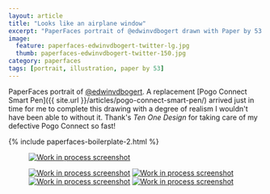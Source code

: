 ```yaml
---
layout: article
title: "Looks like an airplane window"
excerpt: "PaperFaces portrait of @edwinvdbogert drawn with Paper by 53 on an iPad."
image: 
  feature: paperfaces-edwinvdbogert-twitter-lg.jpg
  thumb: paperfaces-edwinvdbogert-twitter-150.jpg
category: paperfaces
tags: [portrait, illustration, paper by 53]
---
```


PaperFaces portrait of [@edwinvdbogert](http://twitter.com/edwinvdbogert). A replacement [Pogo Connect Smart Pen]({{ site.url }}/articles/pogo-connect-smart-pen/) arrived just in time for me to complete this drawing with a degree of realism I wouldn't have been able to without it. Thank's *Ten One Design* for taking care of my defective Pogo Connect so fast!

{% include paperfaces-boilerplate-2.html %}

<figure>
	<a href="{{ site.url }}/images/paperfaces-edwinvdbogert-process-1-lg.jpg"><img src="{{ site.url }}/images/paperfaces-edwinvdbogert-process-1-600.jpg" alt="Work in process screenshot"></a>
</figure>

<figure class="half">
	<a href="{{ site.url }}/images/paperfaces-edwinvdbogert-process-2-lg.jpg"><img src="{{ site.url }}/images/paperfaces-edwinvdbogert-process-2-600.jpg" alt="Work in process screenshot"></a>
	<a href="{{ site.url }}/images/paperfaces-edwinvdbogert-process-3-lg.jpg"><img src="{{ site.url }}/images/paperfaces-edwinvdbogert-process-3-600.jpg" alt="Work in process screenshot"></a>
	<a href="{{ site.url }}/images/paperfaces-edwinvdbogert-process-4-lg.jpg"><img src="{{ site.url }}/images/paperfaces-edwinvdbogert-process-4-600.jpg" alt="Work in process screenshot"></a>
	<a href="{{ site.url }}/images/paperfaces-edwinvdbogert-process-5-lg.jpg"><img src="{{ site.url }}/images/paperfaces-edwinvdbogert-process-5-600.jpg" alt="Work in process screenshot"></a>
</figure>